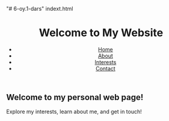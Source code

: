 "# 6-oy.1-dars" 
indext.html                                                                                                                                                                                                             <!DOCTYPE html>
<html lang="en">
<head>
    <meta charset="UTF-8">
    <meta name="viewport" content="width=device-width, initial-scale=1.0">
    <title>Welcome</title>
    <link rel="stylesheet" href="{{ url_for('static', filename='style.css') }}">
</head>
<body>
    <header>
        <h1>Welcome to My Website</h1>
        <nav>
            <ul>
                <li><a href="/">Home</a></li>
                <li><a href="/about">About</a></li>
                <li><a href="/interests">Interests</a></li>
                <li><a href="/contact">Contact</a></li>
            </ul>
        </nav>
    </header>
    <section>
        <h2>Welcome to my personal web page!</h2>
        <p>Explore my interests, learn about me, and get in touch!</p>
    </section>
</body>
</html>
